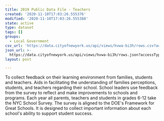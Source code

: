 ```yaml
---
title: 2019 Public Data File - Teachers
created: '2020-11-10T17:03:26.555376'
modified: '2020-11-10T17:03:26.555388'
state: active
type: dataset
tags: []
groups:
  - Local Government
csv_url: 'https://data.cityofnewyork.us/api/views/hvwa-bi3h/rows.csv?accessType=DOWNLOAD'
json_url: >-
  https://data.cityofnewyork.us/api/views/hvwa-bi3h/rows.json?accessType=DOWNLOAD
layout: post

---
```

To collect feedback on their learning environment from families, students and teachers.  Aids in facilitating the understanding of families perceptions, students, and teachers regarding their school.  School leaders use feedback from the survey to reflect and make improvements to schools and programs.  Each year all parents, teachers and students in grades 6-12 take the NYC School Survey.  The survey is aligned to the DOE's Framework for Great Schools.  It is designed to collect important information about each school's ability to support student success.
